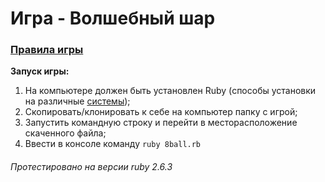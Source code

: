 # Игра - Волшебный шар
### [Правила игры][1]

**Запуск игры:**
1. На компьютере должен быть установлен Ruby (способы установки на различные [системы][2]);
2. Скопировать/клонировать к себе на компьютер папку с игрой;
3. Запустить командную строку и перейти в месторасположение скаченного файла;
4. Ввести в консоле команду `ruby 8ball.rb`

###### Протестировано на версии ruby 2.6.3



[1]: https://ru.wikipedia.org/wiki/Magic_8_ball
[2]: https://www.ruby-lang.org/ru/documentation/installation/
